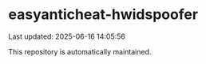 # easyanticheat-hwidspoofer

Last updated: 2025-06-16 14:05:56

This repository is automatically maintained.
